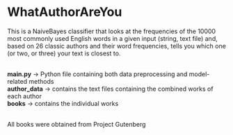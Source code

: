 # WhatAuthorAreYou
This is a NaiveBayes classifier that looks at the frequencies of the 10000 most commonly used English words in a given input (string, text file) and, based on 26 classic authors and their word frequencies, tells you which one (or two, or three) your text is closest to.<br><br>

<b>main.py</b> -> Python file containing both data preprocessing and model-related methods<br>
<b>author_data</b> -> contains the text files containing the combined works of each author<br>
<b>books</b> -> contains the individual works<br><br>

All books were obtained from Project Gutenberg
